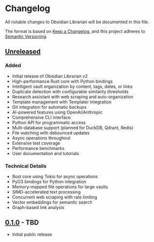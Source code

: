 # Changelog

All notable changes to Obsidian Librarian will be documented in this file.

The format is based on [Keep a Changelog](https://keepachangelog.com/en/1.0.0/),
and this project adheres to [Semantic Versioning](https://semver.org/spec/v2.0.0.html).

## [Unreleased]

### Added
- Initial release of Obsidian Librarian v2
- High-performance Rust core with Python bindings
- Intelligent vault organization by content, tags, dates, or links
- Duplicate detection with configurable similarity thresholds
- Research assistant with web scraping and auto-organization
- Template management with Templater integration
- Git integration for automatic backups
- AI-powered features using OpenAI/Anthropic
- Comprehensive CLI interface
- Python API for programmatic access
- Multi-database support (planned for DuckDB, Qdrant, Redis)
- File watching with debounced updates
- Async operations throughout
- Extensive test coverage
- Performance benchmarks
- User documentation and tutorials

### Technical Details
- Rust core using Tokio for async operations
- PyO3 bindings for Python integration
- Memory-mapped file operations for large vaults
- SIMD-accelerated text processing
- Concurrent web scraping with rate limiting
- Vector embeddings for semantic search
- Graph-based link analysis

## [0.1.0] - TBD

- Initial public release

[Unreleased]: https://github.com/obsidian-librarian/obsidian-librarian/compare/v0.1.0...HEAD
[0.1.0]: https://github.com/obsidian-librarian/obsidian-librarian/releases/tag/v0.1.0